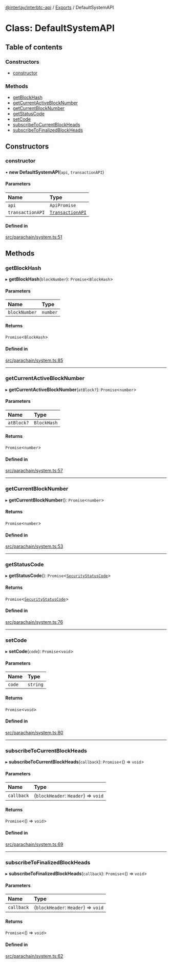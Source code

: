 [@interlay/interbtc-api](/README.md) / [Exports](/modules.md) / DefaultSystemAPI

# Class: DefaultSystemAPI

## Table of contents

### Constructors

- [constructor](/classes/DefaultSystemAPI.md#constructor)

### Methods

- [getBlockHash](/classes/DefaultSystemAPI.md#getblockhash)
- [getCurrentActiveBlockNumber](/classes/DefaultSystemAPI.md#getcurrentactiveblocknumber)
- [getCurrentBlockNumber](/classes/DefaultSystemAPI.md#getcurrentblocknumber)
- [getStatusCode](/classes/DefaultSystemAPI.md#getstatuscode)
- [setCode](/classes/DefaultSystemAPI.md#setcode)
- [subscribeToCurrentBlockHeads](/classes/DefaultSystemAPI.md#subscribetocurrentblockheads)
- [subscribeToFinalizedBlockHeads](/classes/DefaultSystemAPI.md#subscribetofinalizedblockheads)

## Constructors

### <a id="constructor" name="constructor"></a> constructor

• **new DefaultSystemAPI**(`api`, `transactionAPI`)

#### Parameters

| Name | Type |
| :------ | :------ |
| `api` | `ApiPromise` |
| `transactionAPI` | [`TransactionAPI`](/interfaces/TransactionAPI.md) |

#### Defined in

[src/parachain/system.ts:51](https://github.com/interlay/interbtc-api/blob/3ad80e9/src/parachain/system.ts#L51)

## Methods

### <a id="getblockhash" name="getblockhash"></a> getBlockHash

▸ **getBlockHash**(`blockNumber`): `Promise`<`BlockHash`\>

#### Parameters

| Name | Type |
| :------ | :------ |
| `blockNumber` | `number` |

#### Returns

`Promise`<`BlockHash`\>

#### Defined in

[src/parachain/system.ts:85](https://github.com/interlay/interbtc-api/blob/3ad80e9/src/parachain/system.ts#L85)

___

### <a id="getcurrentactiveblocknumber" name="getcurrentactiveblocknumber"></a> getCurrentActiveBlockNumber

▸ **getCurrentActiveBlockNumber**(`atBlock?`): `Promise`<`number`\>

#### Parameters

| Name | Type |
| :------ | :------ |
| `atBlock?` | `BlockHash` |

#### Returns

`Promise`<`number`\>

#### Defined in

[src/parachain/system.ts:57](https://github.com/interlay/interbtc-api/blob/3ad80e9/src/parachain/system.ts#L57)

___

### <a id="getcurrentblocknumber" name="getcurrentblocknumber"></a> getCurrentBlockNumber

▸ **getCurrentBlockNumber**(): `Promise`<`number`\>

#### Returns

`Promise`<`number`\>

#### Defined in

[src/parachain/system.ts:53](https://github.com/interlay/interbtc-api/blob/3ad80e9/src/parachain/system.ts#L53)

___

### <a id="getstatuscode" name="getstatuscode"></a> getStatusCode

▸ **getStatusCode**(): `Promise`<[`SecurityStatusCode`](/interfaces/SecurityStatusCode.md)\>

#### Returns

`Promise`<[`SecurityStatusCode`](/interfaces/SecurityStatusCode.md)\>

#### Defined in

[src/parachain/system.ts:76](https://github.com/interlay/interbtc-api/blob/3ad80e9/src/parachain/system.ts#L76)

___

### <a id="setcode" name="setcode"></a> setCode

▸ **setCode**(`code`): `Promise`<`void`\>

#### Parameters

| Name | Type |
| :------ | :------ |
| `code` | `string` |

#### Returns

`Promise`<`void`\>

#### Defined in

[src/parachain/system.ts:80](https://github.com/interlay/interbtc-api/blob/3ad80e9/src/parachain/system.ts#L80)

___

### <a id="subscribetocurrentblockheads" name="subscribetocurrentblockheads"></a> subscribeToCurrentBlockHeads

▸ **subscribeToCurrentBlockHeads**(`callback`): `Promise`<() => `void`\>

#### Parameters

| Name | Type |
| :------ | :------ |
| `callback` | (`blockHeader`: `Header`) => `void` |

#### Returns

`Promise`<() => `void`\>

#### Defined in

[src/parachain/system.ts:69](https://github.com/interlay/interbtc-api/blob/3ad80e9/src/parachain/system.ts#L69)

___

### <a id="subscribetofinalizedblockheads" name="subscribetofinalizedblockheads"></a> subscribeToFinalizedBlockHeads

▸ **subscribeToFinalizedBlockHeads**(`callback`): `Promise`<() => `void`\>

#### Parameters

| Name | Type |
| :------ | :------ |
| `callback` | (`blockHeader`: `Header`) => `void` |

#### Returns

`Promise`<() => `void`\>

#### Defined in

[src/parachain/system.ts:62](https://github.com/interlay/interbtc-api/blob/3ad80e9/src/parachain/system.ts#L62)
